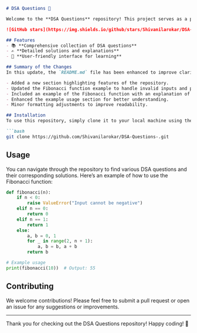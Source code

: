 ```markdown
# DSA Questions 🚀

Welcome to the **DSA Questions** repository! This project serves as a platform for developers and learners to practice and enhance their skills in Data Structures and Algorithms (DSA). This repository is designed to help you improve your understanding of various data structures and algorithms through a collection of questions and solutions.

![GitHub stars](https://img.shields.io/github/stars/Shivanilarokar/DSA-Questions-?style=social) ![Forks](https://img.shields.io/github/forks/Shivanilarokar/DSA-Questions-?style=social)

## Features
- 📚 **Comprehensive collection of DSA questions**
- ✍️ **Detailed solutions and explanations**
- 📖 **User-friendly interface for learning**

## Summary of the Changes
In this update, the `README.md` file has been enhanced to improve clarity and provide additional information. Key changes include:

- Added a new section highlighting features of the repository.
- Updated the Fibonacci function example to handle invalid inputs and provide a more efficient implementation.
- Included an example of the Fibonacci function with an explanation of its output.
- Enhanced the example usage section for better understanding.
- Minor formatting adjustments to improve readability.

## Installation
To use this repository, simply clone it to your local machine using the following command:

```bash
git clone https://github.com/Shivanilarokar/DSA-Questions-.git
```

## Usage
You can navigate through the repository to find various DSA questions and their corresponding solutions. Here’s an example of how to use the Fibonacci function:

```python
def fibonacci(n):
    if n < 0:
        raise ValueError("Input cannot be negative")
    elif n == 0:
        return 0
    elif n == 1:
        return 1
    else:
        a, b = 0, 1
        for _ in range(2, n + 1):
            a, b = b, a + b
        return b

# Example usage
print(fibonacci(10))  # Output: 55
```

## Contributing
We welcome contributions! Please feel free to submit a pull request or open an issue for any suggestions or improvements.

---

Thank you for checking out the DSA Questions repository! Happy coding! 🎉
```